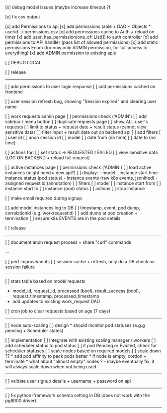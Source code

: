 [x] debug model issues (maybe increase timeout ?)

[x] fix csv output

[x] add Permissions to api
  [x] add permissions table + DAO + Objects
    * userid -> permissions csv
  [x] add permissions cache to Auth + reload on timer
  [x] add user_has_permission(one_of: List[]) to auth controller
  [x] add permissions to API handler (pass list of allowed permissions)
  [x] add static permissions Enum (for now only ADMIN permission, for full access to everything)
  [x] add ADMIN permission to existing apis

[ ] DEBUG LOCAL

[ ] release

---

[ ] add permissions to user login response
[ ] add permissions cached on frontend

[ ] user session refresh bug, showing "Session expired" and clearing user name

[ ] work requests admin page
  [ ] permissions check ('ADMIN')
  [ ] add sidebar / menu button
  [ ] duplicate requests page
  [ ] show ALL user's requests
  [ ] limit to status + request date + result status (cannot view sensitive data)
    [ ] filter input + result data out on backend api
  [ ] add filters
    [ ] user id
    [ ] anon session id
    [ ] model
    [ ] date from (no time)
    [ ] date to (no time)

  [ ] actions for:
    [ ] set status -> REQUESTED / FAILED
    [ ] view sensitive data (LOG ON BACKEND + reload full request)

[ ] active instances page
  [ ] permissions check ('ADMIN')
  [ ] load active instances (might need a new api?)
  [ ] display:
    - model
    - instance start time
    - instance status (pod status)
    - instance events (raw k8s events, jsonified)
    - assigned request id (annotation)
  [ ] filters
    [ ] model
    [ ] instance start from
    [ ] instance start to
    [ ] instance (pod) status
  [ ] actions
    [ ] stop instance
    
[ ] make email required during signup

[ ] add model instances log to DB
  [ ] timestamp, event, pod dump, correlationid (e.g. workrequestid)
  [ ] add dump at pod creation + termination
  [ ] ensure k8s EVENTS are in the pod details

[ ] release

---

[ ] document anon request process + share "curl" commands

--

[ ] perf improvements
  [ ] session cache + refresh, only do a DB check on session failure

---

[ ] stats table based on model requests 
  * model_id, request_id, processed (bool), result_success (bool), request_timestamp, processed_timestamp
  * add updates to existing work_request DAO

[ ] cron job to clear requests based on age (7 days)

---

[ ] node auto-scaling
  [ ] design
    * should monitor pod statuses (e.g.g pending + Scheduler states)

  [ ] implementation
    [ ] integrate with existing scaling manager / workers
    [ ] add scheduler status to pod status
    [ ] if pod Pending or Evicted, check for scheduler statuses
    [ ] scale nodes based on required models
    [ ] scale down ??
      * add pod affinity to pack pods better
      * if node is empty, cordon + terminate
      * what about "almost empty" nodes ? - maybe eventually fix, it will always scale down when not being used


---

[ ] valdate user signup details + username + password on api 

---

[ ] fix python-framework schema setting in DB (does not work with the pg8000 driver)

---

